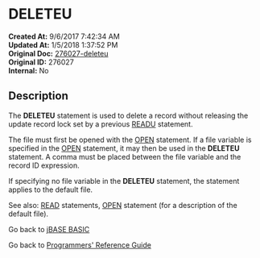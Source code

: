 # DELETEU

**Created At:** 9/6/2017 7:42:34 AM  
**Updated At:** 1/5/2018 1:37:52 PM  
**Original Doc:** [276027-deleteu](https://docs.jbase.com/36868-jbase-basic/276027-deleteu)  
**Original ID:** 276027  
**Internal:** No  

## Description

The **DELETEU** statement is used to delete a record without releasing the update record lock set by a previous [READU](./../readu) statement.

The file must first be opened with the [OPEN](./../open) statement. If a file variable is specified in the [OPEN](./../open) statement, it may then be used in the **DELETEU** statement. A comma must be placed between the file variable and the record ID expression.

If specifying no file variable in the **DELETEU** statement, the statement applies to the default file.

See also: [READ](./../read) statements, [OPEN](./../open) statement (for a description of the default file).

Go back to [jBASE BASIC](./../README.md)

Go back to [Programmers' Reference Guide](./../../reference-guides/jbc/README.md)

  
<PageFooter />
